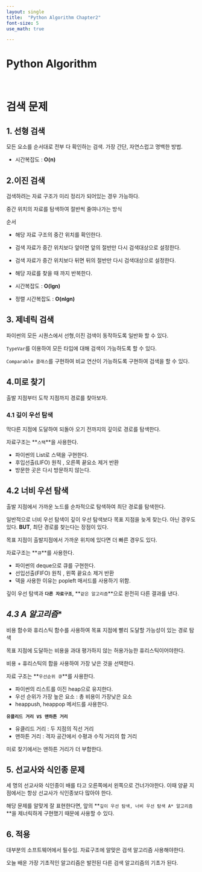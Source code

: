 ```yaml
---
layout: single
title:  "Python Algorithm Chapter2"
font-size: 5
use_math: true

---
```

# Python Algorithm

<br/>

# **검색 문제**

## **1. 선형 검색**

모든 요소를 순서대로 전부 다 확인하는 검색. 가장 간단, 자연스럽고 명백한 방법.

* 시간복잡도 : **O(n)**

## **2.이진 검색**

검색하려는 자료 구조가 미리 정리가 되어있는 경우 가능하다. 

중간 위치의 자료를 탐색하여 절반씩 줄여나가는 방식

순서 
* 해당 자료 구조의 중간 위치를 확인한다.
* 검색 자료가 중간 위치보다 앞이면 앞의 절반만 다시 검색대상으로 설정한다.
* 검색 자료가 중간 위치보다 뒤면 뒤의 절반만 다시 검색대상으로 설정한다.
* 해당 자료를 찾을 때 까지 반복한다.


* 시간복잡도 : **O(lgn)**
* 정렬 시간복잡도 : **O(nlgn)**

## **3. 제네릭 검색**

파이썬의 모든 시퀀스에서 선형,이진 검색이 동작하도록 일반화 할 수 있다.

`TypeVar`를 이용하여 모든 타입에 대해 검색이 가능하도록 할 수 있다.

`Comparable 클래스`를 구현하여 비교 연산이 가능하도록 구현하여 검색을 할 수 있다.

## **4.미로 찾기**

출발 지점부터 도착 지점까지 경로를 찾아보자. 

### **4.1 깊이 우선 탐색**

막다른 지점에 도달하여 되돌아 오기 전까지의 깊이로 경로를 탐색한다.


자료구조는 **`스택`**을 사용한다.

* 파이썬의 List로 스택을 구현한다.
* 후입선출(LIFO) 원칙 , 오른쪽 끝요소 제거 반환
* 방문한 곳은 다시 방문하지 않는다.


## **4.2 너비 우선 탐색**


출발 지점에서 가까운 노드를 순차적으로 탐색하여 최단 경로를 탐색한다.

일반적으로 너비 우선 탐색이 깊이 우선 탐색보다 목표 지점을 늦게 찾는다. 아닌 경우도 있다.
**BUT**, 최단 경로를 찾는다는 장점이 있다.

목표 지점이 출발지점에서 가까운 위치에 있다면 더 빠른 경우도 있다.

자료구조는 **`큐`**를 사용한다.
* 파이썬의 deque으로 큐를 구현한다.
* 선입선출(FIFO) 원칙 , 왼쪽 끝요소 제거 반환
* 덱을 사용한 이유는 popleft 매서드를 사용하기 위함.

깊이 우선 탐색과 **`다른 자료구조`**, **`같은 알고리즘`**으로 완전히 다른 결과를 낸다.

## **4.3 A* 알고리즘**

비용 함수와 휴리스틱 함수를 사용하여 목표 지점에 빨리 도달할 가능성이 있는 경로 탐색

목표 지점에 도달하는 비용을 과대 평가하지 않는 허용가능한 휴리스틱이어야한다.

비용 + 휴리스틱의 합을 사용하여 가장 낮은 것을 선택한다.


자료 구조는 **`우선순위 큐`**를 사용한다.
* 파이썬의 리스트를 이진 heap으로 유지한다.
* 우선 순위가 가장 높은 요소 : 총 비용이 가장낮은 요소
* heappush, heappop 메서드를 사용한다.

**`유클리드 거리 VS 맨하튼 거리`**
* 유클리드 거리 : 두 지점의 직선 거리 
* 맨하튼 거리 : 격자 공간에서 수평과 수직 거리의 합 거리

미로 찾기에서는 맨하튼 거리가 더 부합한다.

## **5. 선교사와 식인종 문제**
 

세 명의 선교사와 식인종이 배를 타고 오른쪽에서 왼쪽으로 건너가야한다. 이때 양끝 지점에서는 항상 선교사가 식인종보다 많아야 한다.


해당 문제를 알맞게 잘 표현한다면, 앞의 **`깊이 우선 탐색, 너비 우선 탐색 A* 알고리즘`**을 제너릭하게 구현했기 때문에 사용할 수 있다.

## **6. 적용**

대부분의 소프트웨어에서 필수임. 자료구조에 알맞은 검색 알고리즘 사용해야한다.


오늘 배운 가장 기초적인 알고리즘은 발전된 다른 검색 알고리즘의 기초가 된다.
